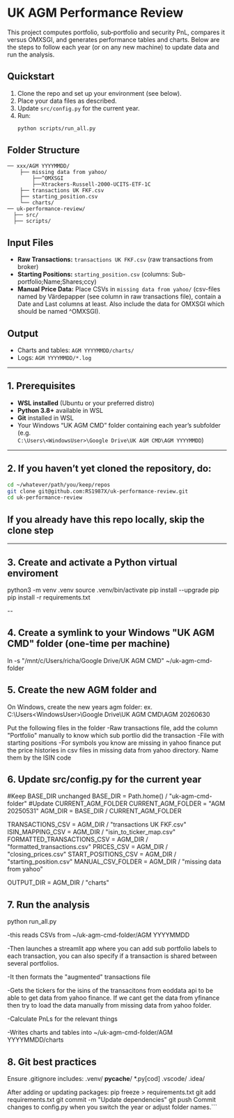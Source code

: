 # UK AGM Performance Review

This project computes portfolio, sub‐portfolio and security PnL, compares it versus OMXSGI, and generates performance tables and charts. Below are the steps to follow each year (or on any new machine) to update data and run the analysis.



## Quickstart

1. Clone the repo and set up your environment (see below).
2. Place your data files as described.
3. Update `src/config.py` for the current year.
4. Run:
   ```sh
   python scripts/run_all.py
   ```

## Folder Structure

```
── xxx/AGM YYYYMMDD/
    ├── missing data from yahoo/
        ├──^OMXSGI
        ├──Xtrackers-Russell-2000-UCITS-ETF-1C
    ├── transactions UK FKF.csv
    ├── starting_position.csv
    └── charts/
── uk-performance-review/
  ├── src/
  ├── scripts/
```

## Input Files

- **Raw Transactions:** `transactions UK FKF.csv` (raw transactions from broker)
- **Starting Positions:** `starting_position.csv` (columns: Sub-portfolio;Name;Shares;ccy)
- **Manual Price Data:** Place CSVs in `missing data from yahoo/` (csv-files named by Värdepapper (see column in raw transactions file), contain a Date and Last columns at least. Also include the data for OMXSGI which should be named ^OMXSGI).

## Output

- Charts and tables: `AGM YYYYMMDD/charts/`
- Logs: `AGM YYYYMMDD/*.log`


---

## 1. Prerequisites

- **WSL installed** (Ubuntu or your preferred distro)
- **Python 3.8+** available in WSL
- **Git** installed in WSL
- Your Windows “UK AGM CMD” folder containing each year’s subfolder (e.g.  
  `C:\Users\<WindowsUser>\Google Drive\UK AGM CMD\AGM YYYYMMDD`)  

---

## 2. If you haven’t yet cloned the repository, do:


```bash
cd ~/whatever/path/you/keep/repos
git clone git@github.com:RS1987X/uk-performance-review.git
cd uk-performance-review
```

## If you already have this repo locally, skip the clone step
---

## 3. Create and activate a Python virtual enviroment
python3 -m venv .venv
source .venv/bin/activate
pip install --upgrade pip
pip install -r requirements.txt

--

## 4. Create a symlink to your Windows "UK AGM CMD" folder (one-time per machine)
ln -s "/mnt/c/Users/richa/Google Drive/UK AGM CMD" ~/uk-agm-cmd-folder

## 5. Create the new AGM folder and 
On Windows, create the new years agm folder:
ex. C:\Users\<WindowsUser>\Google Drive\UK AGM CMD\AGM 20260630

Put the following files in the folder 
    -Raw transactions file, add the column "Portfolio" manually
        to know which sub portlio did the transaction
    -File with starting positions
    -For symbols you know are missing in yahoo finance put
         the price histories in csv files in missing data from yahoo
         directory. Name them by the ISIN code 


## 6. Update src/config.py for the current year
#Keep BASE_DIR unchanged
BASE_DIR = Path.home() / "uk-agm-cmd-folder"
#Update CURRENT_AGM_FOLDER
CURRENT_AGM_FOLDER = "AGM 20250531"
AGM_DIR = BASE_DIR / CURRENT_AGM_FOLDER

TRANSACTIONS_CSV          = AGM_DIR / "transactions UK FKF.csv"
ISIN_MAPPING_CSV          = AGM_DIR / "isin_to_ticker_map.csv"
FORMATTED_TRANSACTIONS_CSV = AGM_DIR / "formatted_transactions.csv"
PRICES_CSV                = AGM_DIR / "closing_prices.csv"
START_POSITIONS_CSV       = AGM_DIR / "starting_position.csv"
MANUAL_CSV_FOLDER         = AGM_DIR / "missing data from yahoo"

OUTPUT_DIR = AGM_DIR / "charts"

## 7. Run the analysis
python run_all.py

-this reads CSVs from
~/uk-agm-cmd-folder/AGM YYYYMMDD

-Then launches a streamlit app where you can add sub portfolio labels to each transaction,
you can also specify if a transaction is shared between several portfolios.

-It then formats the "augmented" transactions file

-Gets the tickers for the isins of the transacitons from eoddata api to be able to 
get data from yahoo finance. If we cant get the data from yfinance then try to load the data
manually from missing data from yahoo folder.

-Calculate PnLs for the relevant things

-Writes charts and tables into
~/uk-agm-cmd-folder/AGM YYYYMMDD/charts


## 8. Git best practices
Ensure .gitignore includes:
.venv/
__pycache__/
*.py[cod]
.vscode/
.idea/

After adding or updating packages:
pip freeze > requirements.txt
git add requirements.txt
git commit -m "Update dependencies"
git push
Commit changes to config.py when you switch the year or adjust folder names.```